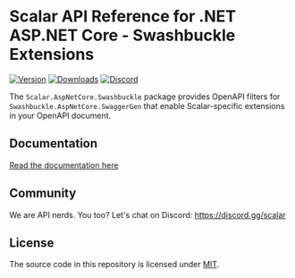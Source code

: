 # Scalar API Reference for .NET ASP.NET Core - Swashbuckle Extensions

[![Version](https://img.shields.io/nuget/v/Scalar.AspNetCore.Swashbuckle)](https://www.nuget.org/packages/Scalar.AspNetCore.Swashbuckle)
[![Downloads](https://img.shields.io/nuget/dt/Scalar.AspNetCore.Swashbuckle)](https://www.nuget.org/packages/Scalar.AspNetCore.Swashbuckle)
[![Discord](https://img.shields.io/discord/1135330207960678410?style=flat&color=5865F2)](https://discord.gg/scalar)

The `Scalar.AspNetCore.Swashbuckle` package provides OpenAPI filters for `Swashbuckle.AspNetCore.SwaggerGen` that enable Scalar-specific extensions in your OpenAPI document.

## Documentation

[Read the documentation here](https://guides.scalar.com/scalar/scalar-api-references/integrations/net-aspnet-core/openapi-extensions)

## Community

We are API nerds. You too? Let's chat on Discord: <https://discord.gg/scalar>

## License

The source code in this repository is licensed under [MIT](https://github.com/scalar/scalar/blob/main/LICENSE).
